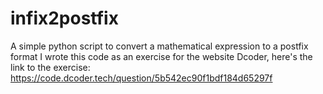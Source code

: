 # infix2postfix
A simple python script to convert a mathematical expression to a postfix format
I wrote this code as an exercise for the website Dcoder, here's the link to the exercise:
https://code.dcoder.tech/question/5b542ec90f1bdf184d65297f
